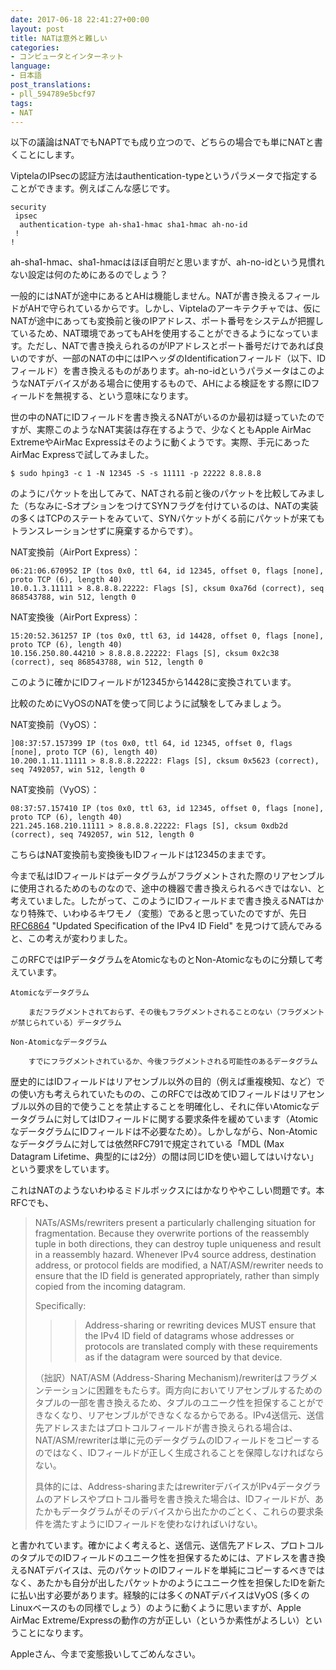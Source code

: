 ```yaml
---
date: 2017-06-18 22:41:27+00:00
layout: post
title: NATは意外と難しい
categories:
- コンピュータとインターネット
language:
- 日本語
post_translations:
- pll_594789e5bcf97
tags:
- NAT
---
```


以下の議論はNATでもNAPTでも成り立つので、どちらの場合でも単にNATと書くことにします。

ViptelaのIPsecの認証方法はauthentication-typeというパラメータで指定することができます。例えばこんな感じです。

    
    security
     ipsec
      authentication-type ah-sha1-hmac sha1-hmac ah-no-id
     !
    !
    


ah-sha1-hmac、sha1-hmacはほぼ自明だと思いますが、ah-no-idという見慣れない設定は何のためにあるのでしょう？

一般的にはNATが途中にあるとAHは機能しません。NATが書き換えるフィールドがAHで守られているからです。しかし、Viptelaのアーキテクチャでは、仮にNATが途中にあっても変換前と後のIPアドレス、ポート番号をシステムが把握しているため、NAT環境であってもAHを使用することができるようになっています。ただし、NATで書き換えられるのがIPアドレスとポート番号だけであれば良いのですが、一部のNATの中にはIPヘッダのIdentificationフィールド（以下、IDフィールド）を書き換えるものがあります。ah-no-idというパラメータはこのようなNATデバイスがある場合に使用するもので、AHによる検証をする際にIDフィールドを無視する、という意味になります。

世の中のNATにIDフィールドを書き換えるNATがいるのか最初は疑っていたのですが、実際このようなNAT実装は存在するようで、少なくともApple AirMac ExtremeやAirMac Expressはそのように動くようです。実際、手元にあったAirMac Expressで試してみました。

    
    $ sudo hping3 -c 1 -N 12345 -S -s 11111 -p 22222 8.8.8.8


のようにパケットを出してみて、NATされる前と後のパケットを比較してみました（ちなみに-SオプションをつけてSYNフラグを付けているのは、NATの実装の多くはTCPのステートをみていて、SYNパケットがくる前にパケットが来てもトランスレーションせずに廃棄するからです）。

NAT変換前（AirPort Express）：

    
    06:21:06.670952 IP (tos 0x0, ttl 64, id 12345, offset 0, flags [none], proto TCP (6), length 40)
    10.0.1.3.11111 > 8.8.8.8.22222: Flags [S], cksum 0xa76d (correct), seq 868543788, win 512, length 0


NAT変換後（AirPort Express）：

    
    15:20:52.361257 IP (tos 0x0, ttl 63, id 14428, offset 0, flags [none], proto TCP (6), length 40)
    10.156.250.80.44210 > 8.8.8.8.22222: Flags [S], cksum 0x2c38 (correct), seq 868543788, win 512, length 0


このように確かにIDフィールドが12345から14428に変換されています。

比較のためにVyOSのNATを使って同じように試験をしてみましょう。

NAT変換前（VyOS）：

    
    ]08:37:57.157399 IP (tos 0x0, ttl 64, id 12345, offset 0, flags [none], proto TCP (6), length 40)
    10.200.1.11.11111 > 8.8.8.8.22222: Flags [S], cksum 0x5623 (correct), seq 7492057, win 512, length 0


NAT変換前（VyOS）：

    
    08:37:57.157410 IP (tos 0x0, ttl 63, id 12345, offset 0, flags [none], proto TCP (6), length 40)
    221.245.168.210.11111 > 8.8.8.8.22222: Flags [S], cksum 0xdb2d (correct), seq 7492057, win 512, length 0


こちらはNAT変換前も変換後もIDフィールドは12345のままです。

今まで私はIDフィールドはデータグラムがフラグメントされた際のリアセンブルに使用されるためのものなので、途中の機器で書き換えられるべきではない、と考えていました。したがって、このようにIDフィールドまで書き換えるNATはかなり特殊で、いわゆるキワモノ（変態）であると思っていたのですが、先日 [RFC6864](https://tools.ietf.org/html/rfc6864) "Updated Specification of the IPv4 ID Field" を見つけて読んでみると、この考えが変わりました。

このRFCではIPデータグラムをAtomicなものとNon-Atomicなものに分類して考えています。



 	Atomicなデータグラム

 	    まだフラグメントされておらず、その後もフラグメントされることのない（フラグメントが禁じられている）データグラム

 	Non-Atomicなデータグラム

 	    すでにフラグメントされているか、今後フラグメントされる可能性のあるデータグラム


歴史的にはIDフィールドはリアセンブル以外の目的（例えば重複検知、など）での使い方も考えられていたものの、このRFCでは改めてIDフィールドはリアセンブル以外の目的で使うことを禁止することを明確化し、それに伴いAtomicなデータグラムに対してはIDフィールドに関する要求条件を緩めています（AtomicなデータグラムにIDフィールドは不必要なため）。しかしながら、Non-Atomicなデータグラムに対しては依然RFC791で規定されている「MDL (Max Datagram Lifetime、典型的には2分）の間は同じIDを使い廻してはいけない」という要求をしています。

これはNATのようないわゆるミドルボックスにはかなりややこしい問題です。本RFCでも、


<blockquote>NATs/ASMs/rewriters present a particularly challenging situation for
fragmentation. Because they overwrite portions of the reassembly
tuple in both directions, they can destroy tuple uniqueness and
result in a reassembly hazard. Whenever IPv4 source address,
destination address, or protocol fields are modified, a
NAT/ASM/rewriter needs to ensure that the ID field is generated
appropriately, rather than simply copied from the incoming datagram.

Specifically:
>> Address-sharing or rewriting devices MUST ensure that the IPv4 ID
field of datagrams whose addresses or protocols are translated
comply with these requirements as if the datagram were sourced by
that device.

（拙訳）NAT/ASM (Address-Sharing Mechanism)/rewriterはフラグメンテーションに困難をもたらす。両方向においてリアセンブルするためのタプルの一部を書き換えるため、タプルのユニーク性を担保することができなくなり、リアセンブルができなくなるからである。IPv4送信元、送信先アドレスまたはプロトコルフィールドが書き換えられる場合は、NAT/ASM/rewriterは単に元のデータグラムのIDフィールドをコピーするのではなく、IDフィールドが正しく生成されることを保障しなければならない。

具体的には、Address-sharingまたはrewriterデバイスがIPv4データグラムのアドレスやプロトコル番号を書き換えた場合は、IDフィールドが、あたかもデータグラムがそのデバイスから出たかのごとく、これらの要求条件を満たすようにIDフィールドを使わなければいけない。</blockquote>


と書かれています。確かによく考えると、送信元、送信先アドレス、プロトコルのタプルでのIDフィールドのユニーク性を担保するためには、アドレスを書き換えるNATデバイスは、元のパケットのIDフィールドを単純にコピーするべきではなく、あたかも自分が出したパケットかのようにユニーク性を担保したIDを新たに払い出す必要があります。経験的には多くのNATデバイスはVyOS (多くのLinuxベースのもの同様でしょう）のように動くように思いますが、Apple AirMac Extreme/Expressの動作の方が正しい（というか素性がよろしい）ということになります。

Appleさん、今まで変態扱いしてごめんなさい。
